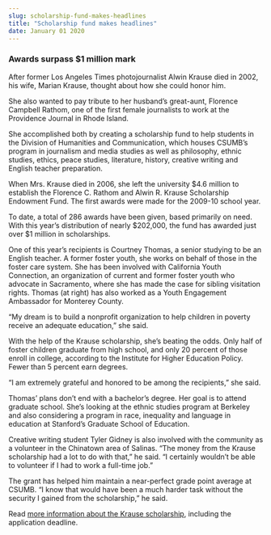 ```yaml
---
slug: scholarship-fund-makes-headlines
title: "Scholarship fund makes headlines"
date: January 01 2020
---
```


 
<h3>Awards surpass $1 million mark</h3>
<p>
  After former Los Angeles Times photojournalist Alwin Krause died in 2002, his
  wife, Marian Krause, thought about how she could honor him.
</p>
<p>
  She also wanted to pay tribute to her husband’s great&#45;aunt, Florence
  Campbell Rathom, one of the first female journalists to work at the Providence
  Journal in Rhode Island.
</p>
<p>
  She accomplished both by creating a scholarship fund to help students in the
  Division of Humanities and Communication, which houses CSUMB’s program in
  journalism and media studies as well as philosophy, ethnic studies, ethics,
  peace studies, literature, history, creative writing and English teacher
  preparation.
</p>
<p>
  When Mrs. Krause died in 2006, she left the university $4.6 million to
  establish the Florence C. Rathom and Alwin R. Krause Scholarship Endowment
  Fund. The first awards were made for the 2009&#45;10 school year.
</p>
<p>
  To date, a total of 286 awards have been given, based primarily on need. With
  this year’s distribution of nearly $202,000, the fund has awarded just over $1
  million in scholarships.
</p>
<p>
  One of this year’s recipients is Courtney Thomas, a senior studying to be an
  English teacher. A former foster youth, she works on behalf of those in the
  foster care system. She has been involved with California Youth Connection, an
  organization of current and former foster youth who advocate in Sacramento,
  where she has made the case for sibling visitation rights. Thomas &#40;at
  right&#41; has also worked as a Youth Engagement Ambassador for Monterey
  County.
</p>
<p>
  “My dream is to build a nonprofit organization to help children in poverty
  receive an adequate education,” she said.
</p>
<p>
  With the help of the Krause scholarship, she’s beating the odds. Only half of
  foster children graduate from high school, and only 20 percent of those enroll
  in college, according to the Institute for Higher Education Policy. Fewer than
  5 percent earn degrees.
</p>
<p>
  “I am extremely grateful and honored to be among the recipients,” she said.
</p>
<p>
  Thomas’ plans don’t end with a bachelor’s degree. Her goal is to attend
  graduate school. She’s looking at the ethnic studies program at Berkeley and
  also considering a program in race, inequality and language in education at
  Stanford’s Graduate School of Education.
</p>
<p>
  Creative writing student Tyler Gidney is also involved with the community as a
  volunteer in the Chinatown area of Salinas. “The money from the Krause
  scholarship had a lot to do with that,” he said. “I certainly wouldn’t be able
  to volunteer if I had to work a full&#45;time job.”
</p>
<p>
  The grant has helped him maintain a near&#45;perfect grade point average at
  CSUMB. “I know that would have been a much harder task without the security I
  gained from the scholarship,” he said.
</p>
<p>
  Read
  <a href="https://hcom.csumb.edu/students"
    >more information about the Krause scholarship</a
  >, including the application deadline.
</p>
 
